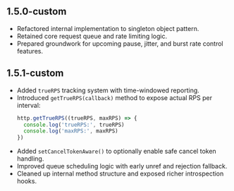 ## 1.5.0-custom
* Refactored internal implementation to singleton object pattern.
* Retained core request queue and rate limiting logic.
* Prepared groundwork for upcoming pause, jitter, and burst rate control features.

## 1.5.1-custom
* Added `trueRPS` tracking system with time-windowed reporting.
* Introduced `getTrueRPS(callback)` method to expose actual RPS per interval:
  ```js
  http.getTrueRPS((trueRPS, maxRPS) => {
    console.log('trueRPS:', trueRPS)
    console.log('maxRPS:', maxRPS)
  })
* Added `setCancelTokenAware()` to optionally enable safe cancel token handling.
* Improved queue scheduling logic with early unref and rejection fallback.
* Cleaned up internal method structure and exposed richer introspection hooks.


